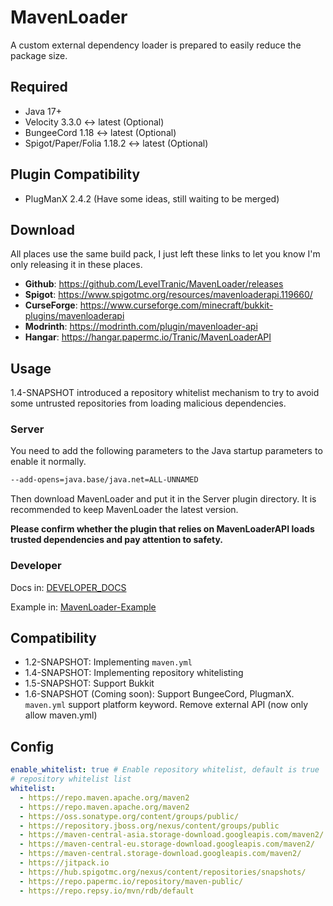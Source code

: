 # MavenLoader
A custom external dependency loader is prepared to easily reduce the package size.

## Required
- Java 17+
- Velocity 3.3.0 ↔ latest (Optional)
- BungeeCord 1.18 ↔ latest (Optional)
- Spigot/Paper/Folia 1.18.2 ↔ latest (Optional)

## Plugin Compatibility
- PlugManX 2.4.2 (Have some ideas, still waiting to be merged)

## Download
All places use the same build pack, I just left these links to let you know I'm only releasing it in these places.

- **Github**: https://github.com/LevelTranic/MavenLoader/releases
- **Spigot**: https://www.spigotmc.org/resources/mavenloaderapi.119660/
- **CurseForge**: https://www.curseforge.com/minecraft/bukkit-plugins/mavenloaderapi
- **Modrinth**: https://modrinth.com/plugin/mavenloader-api
- **Hangar**: https://hangar.papermc.io/Tranic/MavenLoaderAPI

## Usage
1.4-SNAPSHOT introduced a repository whitelist mechanism to try to avoid some untrusted repositories from loading malicious dependencies.

### Server
You need to add the following parameters to the Java startup parameters to enable it normally.

```bash
--add-opens=java.base/java.net=ALL-UNNAMED
```

Then download MavenLoader and put it in the Server plugin directory. It is recommended to keep MavenLoader the latest version.

**Please confirm whether the plugin that relies on MavenLoaderAPI loads trusted dependencies and pay attention to safety.**

### Developer
Docs in: [DEVELOPER_DOCS](DEVELOPER_DOCS.md)

Example in: [MavenLoader-Example](https://github.com/LevelTranic/MavenLoader-Example)

## Compatibility
- 1.2-SNAPSHOT: Implementing `maven.yml`
- 1.4-SNAPSHOT: Implementing repository whitelisting
- 1.5-SNAPSHOT: Support Bukkit
- 1.6-SNAPSHOT (Coming soon): Support BungeeCord, PlugmanX. `maven.yml` support platform keyword. Remove external API (now only allow maven.yml)

## Config
```yaml
enable_whitelist: true # Enable repository whitelist, default is true
# repository whitelist list
whitelist:
  - https://repo.maven.apache.org/maven2
  - https://repo.maven.apache.org/maven2
  - https://oss.sonatype.org/content/groups/public/
  - https://repository.jboss.org/nexus/content/groups/public
  - https://maven-central-asia.storage-download.googleapis.com/maven2/
  - https://maven-central-eu.storage-download.googleapis.com/maven2/
  - https://maven-central.storage-download.googleapis.com/maven2/
  - https://jitpack.io
  - https://hub.spigotmc.org/nexus/content/repositories/snapshots/
  - https://repo.papermc.io/repository/maven-public/
  - https://repo.repsy.io/mvn/rdb/default

```
